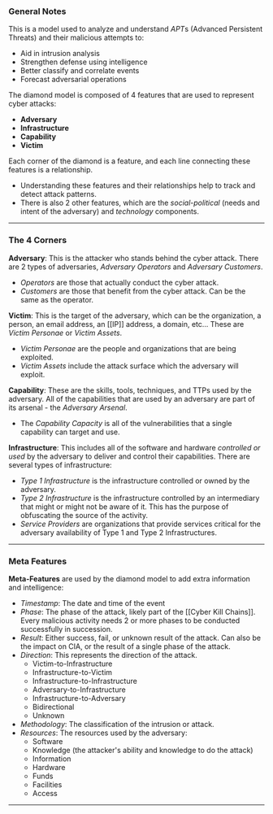 ### General Notes

This is a model used to analyze and understand *APT*s (Advanced Persistent Threats) and their malicious attempts to:
- Aid in intrusion analysis
- Strengthen defense using intelligence
- Better classify and correlate events 
- Forecast adversarial operations

The diamond model is composed of 4 features that are used to represent cyber attacks:
- **Adversary**
- **Infrastructure**
- **Capability**
- **Victim**

Each corner of the diamond is a feature, and each line connecting these features is a relationship.
- Understanding these features and their relationships help to track and detect attack patterns.
- There is also 2 other features, which are the *social-political* (needs and intent of the adversary) and *technology* components.

---
### The 4 Corners

**Adversary**: This is the attacker who stands behind the cyber attack. There are 2 types of adversaries, *Adversary Operators* and *Adversary Customers*.
- *Operators* are those that actually conduct the cyber attack.
- *Customers* are those that benefit from the cyber attack. Can be the same as the operator.

**Victim**: This is the target of the adversary, which can be the organization, a person, an email address, an [[IP]] address, a domain, etc... These are *Victim Personae* or *Victim Assets*.
- *Victim Personae* are the people and organizations that are being exploited.
- *Victim Assets* include the attack surface which the adversary will exploit.

**Capability**: These are the skills, tools, techniques, and TTPs used by the adversary. All of the capabilities that are used by an adversary are part of its arsenal - the *Adversary Arsenal*.
- The *Capability Capacity* is all of the vulnerabilities that a single capability can target and use.

**Infrastructure**: This includes all of the software and hardware *controlled or used* by the adversary to deliver and control their capabilities. There are several types of infrastructure:
- *Type 1 Infrastructure* is the infrastructure controlled or owned by the adversary. 
- *Type 2 Infrastructure* is the infrastructure controlled by an intermediary that might or might not be aware of it. This has the purpose of obfuscating the source of the activity.
- *Service Providers* are organizations that provide services critical for the adversary availability of Type 1 and Type 2 Infrastructures.

---
### Meta Features

**Meta-Features** are used by the diamond model to add extra information and intelligence:
- *Timestamp*: The date and time of the event
- *Phase*: The phase of the attack, likely part of the [[Cyber Kill Chains]]. Every malicious activity needs 2 or more phases to be conducted successfully in succession.
- *Result*: Either success, fail, or unknown result of the attack. Can also be the impact on CIA, or the result of a single phase of the attack.
- *Direction*: This represents the direction of the attack.
	- Victim-to-Infrastructure
	- Infrastructure-to-Victim
	- Infrastructure-to-Infrastructure
	- Adversary-to-Infrastructure
	- Infrastructure-to-Adversary
	- Bidirectional
	- Unknown
- *Methodology*: The classification of the intrusion or attack.
- *Resources*: The resources used by the adversary:
	- Software
	- Knowledge (the attacker's ability and knowledge to do the attack)
	- Information
	- Hardware
	- Funds
	- Facilities
	- Access

---
